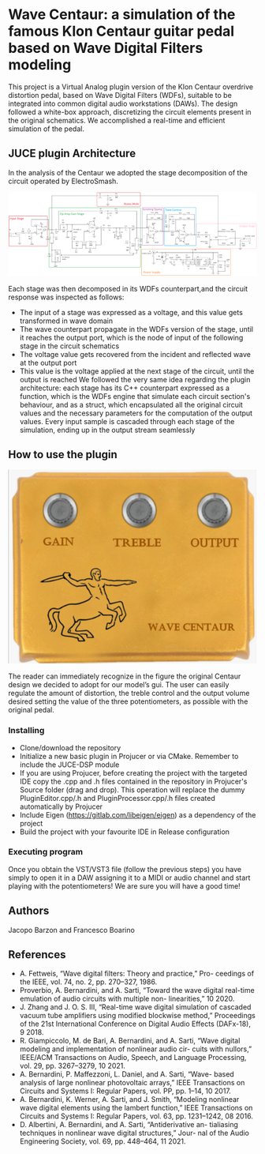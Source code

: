 # Wave Centaur: a simulation of the famous Klon Centaur guitar pedal based on Wave Digital Filters modeling
This project is a Virtual Analog plugin version of the Klon Centaur overdrive distortion pedal, based on Wave Digital Filters (WDFs), suitable to be integrated into common digital audio workstations (DAWs). The design followed a white-box approach, discretizing the circuit elements present in the original schematics. We accomplished a real-time and efficient simulation of the pedal.

## JUCE plugin Architecture
In the analysis of the Centaur we adopted the stage decomposition of the circuit operated by ElectroSmash.

<img src="Images/klon_scheme.png"/> 

Each stage was then decomposed in its WDFs counterpart,and the circuit response was inspected as follows:
- The input of a stage was expressed as a voltage, and this value gets transformed in wave domain 
- The wave counterpart propagate in the WDFs version of the stage, until it reaches the output port, which is the node of input of the following stage in the circuit schematics
- The voltage value gets recovered from the incident and reflected wave at the output port 
- This value is the voltage applied at the next stage of the circuit, until the output is reached
We followed the very same idea regarding the plugin architecture: each stage has its C++ counterpart expressed as a function, which is the WDFs engine that simulate each circuit section's behaviour, and as a struct, which encapsulated all the original circuit values and the necessary parameters for the computation of the output values. Every input sample is cascaded through each stage of the simulation, ending up in the output stream seamlessly

## How to use the plugin
<img src="Images/klon_centaur_gui.png"/> 


The reader can immediately recognize in the figure the original Centaur design we decided to adopt for our model’s gui.
The user can easily regulate the amount of distortion, the treble control and the output volume desired setting the value of the three potentiometers, as possible with the original pedal.

### Installing

* Clone/download the repository
* Initialize a new basic plugin in Projucer or via CMake. Remember to include the JUCE-DSP module
* If you are using Projucer, before creating the project with the targeted IDE copy the .cpp and .h files contained in the repository in Projucer's Source folder (drag and drop). This operation will replace the dummy PluginEditor.cpp/.h and PluginProcessor.cpp/.h files created automatically by Projucer
* Include Eigen (https://gitlab.com/libeigen/eigen) as a dependency of the project
* Build the project with your favourite IDE in Release configuration
  

### Executing program

Once you obtain the VST/VST3 file (follow the previous steps) you have simply to open it in a DAW assigning it to a MIDI or audio channel and start playing with the potentiometers! We are sure you will have a good time!


## Authors

Jacopo Barzon and Francesco Boarino

## References

* A. Fettweis, “Wave digital filters: Theory and practice,” Pro-
ceedings of the IEEE, vol. 74, no. 2, pp. 270–327, 1986.
* Proverbio, A. Bernardini, and A. Sarti, “Toward the wave
digital real-time emulation of audio circuits with multiple non-
linearities,” 10 2020.
* J. Zhang and J. O. S. III, “Real-time wave digital simulation
of cascaded vacuum tube amplifiers using modified blockwise
method,” Proceedings of the 21st International Conference on
Digital Audio Effects (DAFx-18), 9 2018.
* R. Giampiccolo, M. de Bari, A. Bernardini, and A. Sarti, “Wave
digital modeling and implementation of nonlinear audio cir-
cuits with nullors,” IEEE/ACM Transactions on Audio, Speech,
and Language Processing, vol. 29, pp. 3267–3279, 10 2021.
*  A. Bernardini, P. Maffezzoni, L. Daniel, and A. Sarti, “Wave-
based analysis of large nonlinear photovoltaic arrays,” IEEE
Transactions on Circuits and Systems I: Regular Papers,
vol. PP, pp. 1–14, 10 2017.
*  A. Bernardini, K. Werner, A. Sarti, and J. Smith, “Modeling
nonlinear wave digital elements using the lambert function,”
IEEE Transactions on Circuits and Systems I: Regular Papers,
vol. 63, pp. 1231–1242, 08 2016.
*  D. Albertini, A. Bernardini, and A. Sarti, “Antiderivative an-
tialiasing techniques in nonlinear wave digital structures,” Jour-
nal of the Audio Engineering Society, vol. 69, pp. 448–464, 11 2021.

